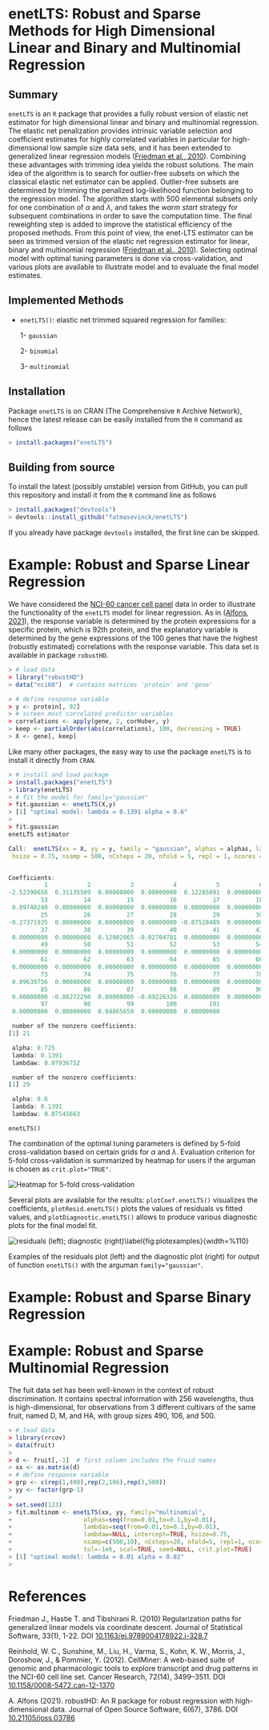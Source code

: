 # enetLTS: Robust and Sparse Methods for High Dimensional Linear and Binary and Multinomial Regression

## Summary

`enetLTS` is an `R` package that provides a fully robust version of 
elastic net estimator for high dimensional linear and binary and multinomial regression. 
The elastic net penalization provides 
intrinsic variable selection and coefficient estimates for highly correlated 
variables in particular for high-dimensional low sample size 
data sets, and it has been extended to generalized linear regression models 
([Friedman et al., 2010](https://www.jstatsoft.org/article/download/v033i01/361)). 
Combining these advantages with trimming idea yields the robust solutions.
The main idea of the algorithm is to search for outlier-free subsets on which the classical elastic 
net estimator can be applied. Outlier-free subsets are determined by trimming 
the penalized log-likelihood function belonging to the regression model. 
The algorithm starts with 500 elemental subsets
only for one combination of $\alpha$ and $\lambda$, and takes the *warm start* strategy
for subsequent combinations in order to save the computation time.
The final reweighting step is added to improve the statistical 
efficiency of the proposed methods. 
From this point of view, the enet-LTS estimator can be seen as trimmed version 
of the elastic net regression estimator for linear, binary and multinomial 
regression ([Friedman et al., 2010](https://www.jstatsoft.org/article/download/v033i01/361)). 
Selecting optimal model with optimal tuning parameters is done via cross-validation, 
and various plots are available to illustrate model and to evaluate the 
final model estimates. 

## Implemented Methods 

- `enetLTS()`: elastic net trimmed squared regression for families:

   1- `gaussian`

   2- `binomial`
   
   3- `multinomial`
                                                                  

## Installation

Package `enetLTS` is on CRAN (The Comprehensive `R` Archive Network), hence the latest release can be easily installed from the `R` command as follows

```R
> install.packages("enetLTS")
```

## Building from source

To install the latest (possibly unstable) version from GitHub, you can pull this repository and install it from the `R` command line as follows

```R
> install.packages("devtools")
> devtools::install_github("fatmasevinck/enetLTS")
```

If you already have package `devtools` installed, the first line can be skipped.


# Example: Robust and Sparse Linear Regression

We have considered the [NCI-60 cancer cell panel](https://discover.nci.nih.gov/cellminer/) data in order to illustrate the functionality of the `enetLTS` model for linear regression. As in ([Alfons, 2021](https://joss.theoj.org/papers/10.21105/joss.03786)), the response variable is determined by the protein expressions for a specific protein, which is 92th protein, and
the explanatory variable is determined by the gene expressions of the 100 genes that have the highest (robustly estimated) correlations with the response variable. This data set is available in package `robustHD`.

```R
> # load data
> library("robustHD")
> data("nci60")  # contains matrices 'protein' and 'gene'

> # define response variable
> y <- protein[, 92]
> # screen most correlated predictor variables
> correlations <- apply(gene, 2, corHuber, y)
> keep <- partialOrder(abs(correlations), 100, decreasing = TRUE)
> X <- gene[, keep]
```

Like many other packages, the easy way to use the package `enetLTS` is to install it directly from `CRAN`. 

```R
> # install and load package
> install.packages("enetLTS")
> library(enetLTS)
> # fit the model for family="gaussian"
> fit.gaussian <- enetLTS(X,y)
> [1] "optimal model: lambda = 0.1391 alpha = 0.6"
>
> fit.gaussian
enetLTS estimator 

Call:  enetLTS(xx = X, yy = y, family = "gaussian", alphas = alphas, lambdas = lambdas, lambdaw = NULL, intercept = TRUE, scal = TRUE, 
 hsize = 0.75, nsamp = 500, nCsteps = 20, nfold = 5, repl = 1, ncores = 1, tol = -1e+06, seed = NULL, crit.plot = TRUE) 


Coefficients:
          1           2           3           4           5           6           7           8           9          10          11          12 
-2.52390658  0.31135509  0.00000000  0.00000000  0.12285091  0.00000000  0.00000000  0.00000000  0.00000000  0.07457828  0.00000000  0.00000000 
         13          14          15          16          17          18          19          20          21          22          23          24 
 0.09740240  0.00000000  0.00000000  0.00000000  0.00000000  0.00000000  0.00000000  0.00000000  0.00000000  0.00000000  0.00000000  0.05946501 
         25          26          27          28          29          30          31          32          33          34          35          36 
-0.27371935  0.00000000  0.00000000  0.00000000 -0.07528489  0.00000000  0.00000000  0.00000000  0.13028362  0.00000000  0.00000000  0.00000000 
         37          38          39          40          41          42          43          44          45          46          47          48 
 0.00000000  0.00000000  0.12902065 -0.02704781  0.00000000  0.00000000  0.00000000  0.00000000  0.00000000  0.00000000  0.00000000  0.00000000 
         49          50          51          52          53          54          55          56          57          58          59          60 
 0.00000000  0.00000000  0.00000000  0.00000000  0.00000000  0.00000000  0.00000000  0.00000000  0.00000000  0.00000000  0.00000000  0.00000000 
         61          62          63          64          65          66          67          68          69          70          71          72 
 0.00000000  0.00000000  0.00000000  0.00000000  0.00000000  0.00000000  0.06071918  0.00000000  0.10203048  0.00000000  0.00000000  0.00000000 
         73          74          75          76          77          78          79          80          81          82          83          84 
 0.09639756  0.00000000  0.00000000  0.00000000  0.00000000  0.00000000  0.00000000  0.00000000 -0.03343054  0.00000000  0.00000000  0.00000000 
         85          86          87          88          89          90          91          92          93          94          95          96 
 0.00000000 -0.08272298  0.00000000 -0.09226326  0.00000000  0.00000000  0.00000000  0.17930052  0.00000000  0.00000000  0.09609275 -0.10894526 
         97          98          99         100         101 
 0.00000000  0.00000000  0.04865659  0.00000000  0.00000000 

 number of the nonzero coefficients:
[1] 21

 alpha: 0.725
 lambda: 0.1391
 lambdaw: 0.07936752

 number of the nonzero coefficients:
[1] 29

 alpha: 0.6
 lambda: 0.1391
 lambdaw: 0.07545663
```

`enetLTS()` 

The combination of the optimal tuning parameters is defined by 5-fold cross-validation based on 
certain grids for $\alpha$ and $\lambda$. 
Evaluation criterion for 5-fold cross-validation is summarized by heatmap for users if the arguman 
is chosen as `crit.plot="TRUE"`.

![Heatmap for 5-fold cross-validation](paper/JOSSgausHeatMap.png)


Several plots are available for the results: `plotCoef.enetLTS()` visualizes the coefficients, 
`plotResid.enetLTS()` plots the values of residuals vs fitted values, 
and `plotDiagnostic.enetLTS()` allows to produce various diagnostic
plots for the final model fit. 

![residuals (left); diagnostic (right)\label{fig:plotexamples}{width=%110}](paper/JOSSgausNCI60.png)

Examples of the residuals plot (left) and the diagnostic plot (right) for output of function 
`enetLTS()` with the arguman `family="gaussian"`.

# Example: Robust and Sparse Binary Regression 

# Example: Robust and Sparse Multinomial Regression

The fuit data set has been well-known in the context of robust discrimination. 
It contains spectral information with 256 wavelengths,
thus is high-dimensional, for observations from 3 different cultivars of the same fruit, named
D, M, and HA, with group sizes 490, 106, and 500. 

```R
> # load data
> library(rrcov)
> data(fruit)
> 
> d <- fruit[,-1]  # first column includes the fruid names 
> xx <- as.matrix(d)
> # define response variable
> grp <- c(rep(1,490),rep(2,106),rep(3,500)) 
> yy <- factor(grp-1)
>
> set.seed(123)
> fit.multinom <- enetLTS(xx, yy, family="multinomial",
+                    alphas=seq(from=0.01,to=0.1,by=0.01), 
+                    lambdas=seq(from=0.01,to=0.1,by=0.01),
+                    lambdaw=NULL, intercept=TRUE, hsize=0.75, 
+                    nsamp=c(500,10), nCsteps=20, nfold=5, repl=1, ncores=1, 
+                    tol=-1e6, scal=TRUE, seed=NULL, crit.plot=TRUE)
> [1] "optimal model: lambda = 0.01 alpha = 0.02"
>  

  ```    
 
 
 
# References 

Friedman J., Hastie T. and Tibshirani R. (2010) Regularization paths for generalized linear 
models via coordinate descent. Journal of Statistical Software, 33(1), 1-22. DOI
[10.1163/ej.9789004178922.i-328.7](https://www.jstatsoft.org/article/download/v033i01/361)

Reinhold, W. C., Sunshine, M., Liu, H., Varma, S., Kohn, K. W., Morris, J., Doroshow, J., &
Pommier, Y. (2012). CellMiner: A web-based suite of genomic and pharmacologic tools to
explore transcript and drug patterns in the NCI-60 cell line set. Cancer Research, 72(14),
3499–3511. DOI
[10.1158/0008-5472.can-12-1370](https://pubmed.ncbi.nlm.nih.gov/22802077/)

A. Alfons (2021). robustHD: An R package for robust regression with high-dimensional data. 
Journal of Open Source Software, 6(67), 3786. DOI
[10.21105/joss.03786](https://joss.theoj.org/papers/10.21105/joss.03786)
